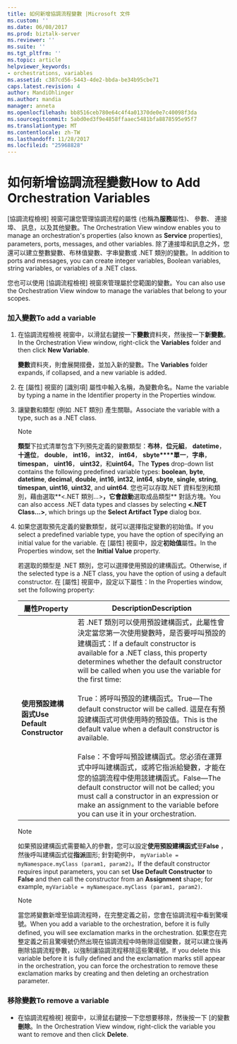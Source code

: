 ```yaml
---
title: 如何新增協調流程變數 |Microsoft 文件
ms.custom: ''
ms.date: 06/08/2017
ms.prod: biztalk-server
ms.reviewer: ''
ms.suite: ''
ms.tgt_pltfrm: ''
ms.topic: article
helpviewer_keywords:
- orchestrations, variables
ms.assetid: c387cd56-5443-4de2-bbda-be34b95cbe71
caps.latest.revision: 4
author: MandiOhlinger
ms.author: mandia
manager: anneta
ms.openlocfilehash: bb8516ceb780e64c4f4a01370de0e7c40098f3da
ms.sourcegitcommit: 5abd0ed3f9e4858ffaaec5481bfa8878595e95f7
ms.translationtype: MT
ms.contentlocale: zh-TW
ms.lasthandoff: 11/28/2017
ms.locfileid: "25968828"
---
```

# <a name="how-to-add-orchestration-variables"></a><span data-ttu-id="5977d-102">如何新增協調流程變數</span><span class="sxs-lookup"><span data-stu-id="5977d-102">How to Add Orchestration Variables</span></span>
<span data-ttu-id="5977d-103">[協調流程檢視] 視窗可讓您管理協調流程的屬性 (也稱為**服務**屬性)、 參數、 連接埠、 訊息，以及其他變數。</span><span class="sxs-lookup"><span data-stu-id="5977d-103">The Orchestration View window enables you to manage an orchestration's properties (also known as **Service** properties), parameters, ports, messages, and other variables.</span></span> <span data-ttu-id="5977d-104">除了連接埠和訊息之外，您還可以建立整數變數、布林值變數、字串變數或 .NET 類別的變數。</span><span class="sxs-lookup"><span data-stu-id="5977d-104">In addition to ports and messages, you can create integer variables, Boolean variables, string variables, or variables of a .NET class.</span></span>  
  
 <span data-ttu-id="5977d-105">您也可以使用 [協調流程檢視] 視窗來管理屬於您範圍的變數。</span><span class="sxs-lookup"><span data-stu-id="5977d-105">You can also use the Orchestration View window to manage the variables that belong to your scopes.</span></span>  
  
### <a name="to-add-a-variable"></a><span data-ttu-id="5977d-106">加入變數</span><span class="sxs-lookup"><span data-stu-id="5977d-106">To add a variable</span></span>  
  
1.  <span data-ttu-id="5977d-107">在協調流程檢視 視窗中，以滑鼠右鍵按一下**變數**資料夾，然後按一下**新變數**。</span><span class="sxs-lookup"><span data-stu-id="5977d-107">In the Orchestration View window, right-click the **Variables** folder and then click **New Variable**.</span></span>  
  
     <span data-ttu-id="5977d-108">**變數**資料夾，則會展開摺疊，並加入新的變數。</span><span class="sxs-lookup"><span data-stu-id="5977d-108">The **Variables** folder expands, if collapsed, and a new variable is added.</span></span>  
  
2.  <span data-ttu-id="5977d-109">在 [屬性] 視窗的 [識別項] 屬性中輸入名稱，為變數命名。</span><span class="sxs-lookup"><span data-stu-id="5977d-109">Name the variable by typing a name in the Identifier property in the Properties window.</span></span>  
  
3.  <span data-ttu-id="5977d-110">讓變數和類型 (例如 .NET 類別) 產生關聯。</span><span class="sxs-lookup"><span data-stu-id="5977d-110">Associate the variable with a type, such as a .NET class.</span></span>  
  
    > [!NOTE]
    >  <span data-ttu-id="5977d-111">**類型**下拉式清單包含下列預先定義的變數類型：**布林**，**位元組**， **datetime**， **十進位**， **double**， **int16**， **int32**， **int64**， **sbyte\*\*\*\*單一**，**字串**， **timespan**， **uint16**， **uint32**，和**uint64**。</span><span class="sxs-lookup"><span data-stu-id="5977d-111">The **Types** drop-down list contains the following predefined variable types: **boolean**, **byte**, **datetime**, **decimal**, **double**, **int16**, **int32**, **int64**, **sbyte**, **single**, **string**, **timespan**, **uint16**, **uint32**, and **uint64**.</span></span> <span data-ttu-id="5977d-112">您也可以存取.NET 資料型別和類別，藉由選取**\<.NET 類別...\>**，它會啟動**選取成品類型** 對話方塊。</span><span class="sxs-lookup"><span data-stu-id="5977d-112">You can also access .NET data types and classes by selecting **\<.NET Class...\>**, which brings up the **Select Artifact Type** dialog box.</span></span>  
  
4.  <span data-ttu-id="5977d-113">如果您選取預先定義的變數類型，就可以選擇指定變數的初始值。</span><span class="sxs-lookup"><span data-stu-id="5977d-113">If you select a predefined variable type, you have the option of specifying an initial value for the variable.</span></span> <span data-ttu-id="5977d-114">在 [屬性] 視窗中，設定**初始值**屬性。</span><span class="sxs-lookup"><span data-stu-id="5977d-114">In the Properties window, set the **Initial Value** property.</span></span>  
  
     <span data-ttu-id="5977d-115">若選取的類型是 .NET 類別，您可以選擇使用預設的建構函式。</span><span class="sxs-lookup"><span data-stu-id="5977d-115">Otherwise, if the selected type is a .NET class, you have the option of using a default constructor.</span></span> <span data-ttu-id="5977d-116">在 [屬性] 視窗中，設定以下屬性：</span><span class="sxs-lookup"><span data-stu-id="5977d-116">In the Properties window, set the following property:</span></span>  
  
    |<span data-ttu-id="5977d-117">屬性</span><span class="sxs-lookup"><span data-stu-id="5977d-117">Property</span></span>|<span data-ttu-id="5977d-118">Description</span><span class="sxs-lookup"><span data-stu-id="5977d-118">Description</span></span>|  
    |--------------|-----------------|  
    |<span data-ttu-id="5977d-119">**使用預設建構函式**</span><span class="sxs-lookup"><span data-stu-id="5977d-119">**Use Default Constructor**</span></span>|<span data-ttu-id="5977d-120">若 .NET 類別可以使用預設建構函式，此屬性會決定當您第一次使用變數時，是否要呼叫預設的建構函式：</span><span class="sxs-lookup"><span data-stu-id="5977d-120">If a default constructor is available for a .NET class, this property determines whether the default constructor will be called when you use the variable for the first time:</span></span><br /><br /> <span data-ttu-id="5977d-121">True：將呼叫預設的建構函式。</span><span class="sxs-lookup"><span data-stu-id="5977d-121">True—The default constructor will be called.</span></span> <span data-ttu-id="5977d-122">這是在有預設建構函式可供使用時的預設值。</span><span class="sxs-lookup"><span data-stu-id="5977d-122">This is the default value when a default constructor is available.</span></span><br /><br /> <span data-ttu-id="5977d-123">False：不會呼叫預設建構函式。您必須在運算式中呼叫建構函式，或將它指派給變數，才能在您的協調流程中使用該建構函式。</span><span class="sxs-lookup"><span data-stu-id="5977d-123">False—The default constructor will not be called; you must call a constructor in an expression or make an assignment to the variable before you can use it in your orchestration.</span></span>|  
  
    > [!NOTE]
    >  <span data-ttu-id="5977d-124">如果預設建構函式需要輸入的參數，您可以設定**使用預設建構函式**至**False** ，然後呼叫建構函式從**指派**圖形; 針對範例中， `myVariable = myNamespace.myClass (param1, param2)`。</span><span class="sxs-lookup"><span data-stu-id="5977d-124">If the default constructor requires input parameters, you can set **Use Default Constructor** to **False** and then call the constructor from an **Assignment** shape; for example, `myVariable = myNamespace.myClass (param1, param2)`.</span></span>  
  
    > [!NOTE]
    >  <span data-ttu-id="5977d-125">當您將變數新增至協調流程時，在完整定義之前，您會在協調流程中看到驚嘆號。</span><span class="sxs-lookup"><span data-stu-id="5977d-125">When you add a variable to the orchestration, before it is fully defined, you will see exclamation marks in the orchestration.</span></span> <span data-ttu-id="5977d-126">如果您在完整定義之前且驚嘆號仍然出現在協調流程中時刪除這個變數，就可以建立後再刪除協調流程參數，以強制讓協調流程移除這些驚嘆號。</span><span class="sxs-lookup"><span data-stu-id="5977d-126">If you delete this variable before it is fully defined and the exclamation marks still appear in the orchestration, you can force the orchestration to remove these exclamation marks by creating and then deleting an orchestration parameter.</span></span>  
  
### <a name="to-remove-a-variable"></a><span data-ttu-id="5977d-127">移除變數</span><span class="sxs-lookup"><span data-stu-id="5977d-127">To remove a variable</span></span>  
  
-   <span data-ttu-id="5977d-128">在協調流程檢視] 視窗中，以滑鼠右鍵按一下您想要移除，然後按一下 [的變數**刪除**。</span><span class="sxs-lookup"><span data-stu-id="5977d-128">In the Orchestration View window, right-click the variable you want to remove and then click **Delete**.</span></span>